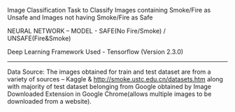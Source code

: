 Image Classification Task to Classify Images containing Smoke/Fire as Unsafe and Images not having Smoke/Fire as Safe


NEURAL NETWORK – MODEL -   SAFE(No Fire/Smoke) / UNSAFE(Fire&Smoke)

Deep Learning Framework Used - Tensorflow (Version 2.3.0)


-----------------------------------
Data Source:
The images obtained for train and test dataset are from a variety of sources – Kaggle & http://smoke.ustc.edu.cn/datasets.htm along with majority of test dataset belonging from Google obtained by Image Downloaded Extension in Google Chrome(allows multiple images to be downloaded from a website).

